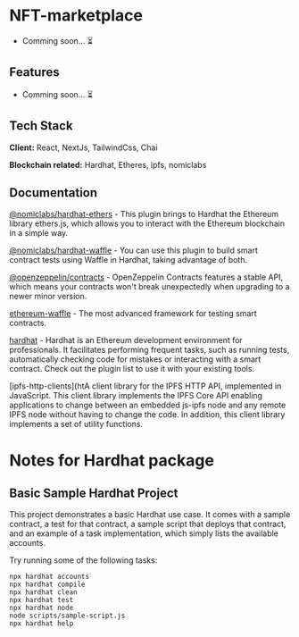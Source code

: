 # NFT-marketplace

- Comming soon... ⏳

## Features

- Comming soon... ⏳

## Tech Stack

**Client:** React, NextJs, TailwindCss, Chai

**Blockchain related:** Hardhat, Etheres, ipfs, nomiclabs

## Documentation

[@nomiclabs/hardhat-ethers](https://www.npmjs.com/package/@nomiclabs/hardhat-ethers) - This plugin brings to Hardhat the Ethereum library ethers.js, which allows you to interact with the Ethereum blockchain in a simple way.

[@nomiclabs/hardhat-waffle](https://www.npmjs.com/package/@nomiclabs/hardhat-waffle) - You can use this plugin to build smart contract tests using Waffle in Hardhat, taking advantage of both.

[@openzeppelin/contracts](https://www.npmjs.com/package/@openzeppelin/contracts) - OpenZeppelin Contracts features a stable API, which means your contracts won't break unexpectedly when upgrading to a newer minor version.

[ethereum-waffle](https://www.npmjs.com/package/ethereum-waffle) - The most advanced framework for testing smart contracts.

[hardhat](https://www.npmjs.com/package/hardhat) - Hardhat is an Ethereum development environment for professionals. It facilitates performing frequent tasks, such as running tests, automatically checking code for mistakes or interacting with a smart contract. Check out the plugin list to use it with your existing tools.

[ipfs-http-clients](htA client library for the IPFS HTTP API, implemented in JavaScript. This client library implements the IPFS Core API enabling applications to change between an embedded js-ipfs node and any remote IPFS node without having to change the code. In addition, this client library implements a set of utility functions.

# Notes for Hardhat package

## Basic Sample Hardhat Project

This project demonstrates a basic Hardhat use case. It comes with a sample contract, a test for that contract, a sample script that deploys that contract, and an example of a task implementation, which simply lists the available accounts.

Try running some of the following tasks:

```shell
npx hardhat accounts
npx hardhat compile
npx hardhat clean
npx hardhat test
npx hardhat node
node scripts/sample-script.js
npx hardhat help
```
